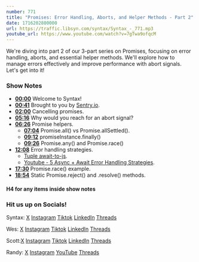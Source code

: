 ```yaml
---
number: 771
title: "Promises: Error Handling, Aborts, and Helper Methods - Part 2"
date: 1716202800000
url: https://traffic.libsyn.com/syntax/Syntax_-_771.mp3
youtube_url: https://www.youtube.com/watch?v=7gTwa9ofqcM
---
```


We're diving into part 2 of our 3-part series on Promises, focusing on error handling, aborts, and essential helper methods. We'll explore how to manage errors effectively and improve performance with abort signals. Let's get into it!

### Show Notes

* **[00:00](#t=00:00)** Welcome to Syntax!
* **[00:41](#t=00:41)** Brought to you by [Sentry.io](https://sentry.io/syntax).
* **[02:00](#t=02:00)** Cancelling promises.
* **[05:16](#t=05:16)** Why would you reach for an abort signal?
* **[06:26](#t=06:26)** Promise helpers.
    * **[07:04](#t=07:04)** Promise.all() vs Promise.allSettled().
    * **[09:12](#t=09:12)** promiseInstance.finally()
    * **[09:26](#t=09:26)** Promise.any() and Promise.race()
* **[12:08](#t=12:08)** Error handling strategies.
    * [Tuple await-to-js](https://www.npmjs.com/package/await-to-js).
    * [Youtube - 5 Async + Await Error Handling Strategies](https://www.youtube.com/watch?v=wsoQ-fgaoyQ).
* **[17:30](#t=17:30)** Promise.race() example.
* **[18:54](#t=18:54)** Static Promise.reject() and .resolve() methods.

#### H4 for any items inside show notes

### Hit us up on Socials!

Syntax: [X](https://twitter.com/syntaxfm) [Instagram](https://www.instagram.com/syntax_fm/) [Tiktok](https://www.tiktok.com/@syntaxfm) [LinkedIn](https://www.linkedin.com/company/96077407/admin/feed/posts/) [Threads](https://www.threads.net/@syntax_fm)

Wes: [X](https://twitter.com/wesbos) [Instagram](https://www.instagram.com/wesbos/) [Tiktok](https://www.tiktok.com/@wesbos) [LinkedIn](https://www.linkedin.com/in/wesbos/) [Threads](https://www.threads.net/@wesbos)

Scott:[X](https://twitter.com/stolinski) [Instagram](https://www.instagram.com/stolinski/) [Tiktok](https://www.tiktok.com/@stolinski) [LinkedIn](https://www.linkedin.com/in/stolinski/) [Threads](https://www.threads.net/@stolinski)

Randy: [X](https://twitter.com/randyrektor) [Instagram](https://www.instagram.com/randyrektor/) [YouTube](https://www.youtube.com/@randyrektor) [Threads](https://www.threads.net/@randyrektor)
